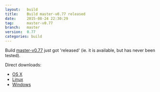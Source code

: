 ```yaml
---
layout:   build
title:    Build master-v0.77 released
date:     2015-08-24 22:30:29
tag:      master-v0.77
branch:   master
version:  0.77
categories: build
---
```

Build [master-v0.77][github-release] just got 'released' (ie. it is available, but has never been tested).

Direct downloads:

  - [OS X][osx-download]
  - [Linux][linux-download]
  - [Windows][windows-download]

[osx-download]: https://github.com/cor/LD33/releases/download/master-v0.77/osx_master-v0.77.zip
[linux-download]: https://github.com/cor/LD33/releases/download/master-v0.77/linux_master-v0.77.zip
[windows-download]: https://github.com/cor/LD33/releases/download/master-v0.77/windows_master-v0.77.zip
[github-release]: https://github.com/cor/LD33/releases/tag/master-v0.77

